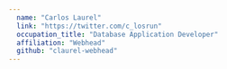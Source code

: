 ```yaml
---
  name: "Carlos Laurel"
  link: "https://twitter.com/c_losrun"
  occupation_title: "Database Application Developer"
  affiliation: "Webhead"
  github: "claurel-webhead"
---
```

